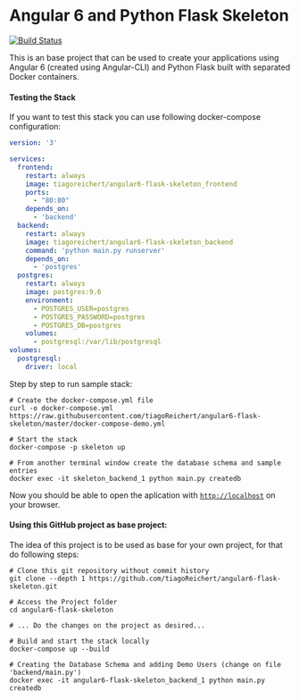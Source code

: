 # Angular 6 and Python Flask Skeleton

[![Build Status](https://travis-ci.org/tiagoReichert/angular6-flask-skeleton.svg?branch=master)](https://travis-ci.org/tiagoReichert/angular6-flask-skeleton)

This is an base project that can be used to create your applications using Angular 6 (created using Angular-CLI) and Python Flask built with separated Docker containers.

#### Testing the Stack
If you want to test this stack you can use following docker-compose configuration:

```yaml
version: '3'

services:
  frontend:
    restart: always
    image: tiagoreichert/angular6-flask-skeleton_frontend
    ports:
      - "80:80"
    depends_on:
      - 'backend'
  backend:
    restart: always
    image: tiagoreichert/angular6-flask-skeleton_backend
    command: 'python main.py runserver'
    depends_on:
      - 'postgres'
  postgres:
    restart: always
    image: postgres:9.6
    environment:
      - POSTGRES_USER=postgres
      - POSTGRES_PASSWORD=postgres
      - POSTGRES_DB=postgres
    volumes:
      - postgresql:/var/lib/postgresql
volumes:
  postgresql:
    driver: local
```

Step by step to run sample stack:

```console
# Create the docker-compose.yml file
curl -o docker-compose.yml https://raw.githubusercontent.com/tiagoReichert/angular6-flask-skeleton/master/docker-compose-demo.yml

# Start the stack
docker-compose -p skeleton up

# From another terminal window create the database schema and sample entries
docker exec -it skeleton_backend_1 python main.py createdb
```

Now you should be able to open the aplication with [`http://localhost`](http://localhost)
 on your browser.


#### Using this GitHub project as base project:
The idea of this project is to be used as base for your own project,
for that do following steps:

```console
# Clone this git repository without commit history
git clone --depth 1 https://github.com/tiagoReichert/angular6-flask-skeleton.git

# Access the Project folder
cd angular6-flask-skeleton

# ... Do the changes on the project as desired...

# Build and start the stack locally
docker-compose up --build

# Creating the Database Schema and adding Demo Users (change on file 'backend/main.py')
docker exec -it angular6-flask-skeleton_backend_1 python main.py createdb
```


